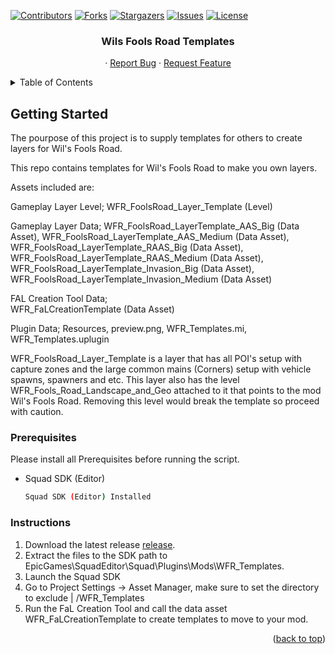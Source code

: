 <a name="readme-top"></a>

[![Contributors][contributors-shield]][contributors-url]
[![Forks][forks-shield]][forks-url]
[![Stargazers][stars-shield]][stars-url]
[![Issues][issues-shield]][issues-url]
[![License][license-shield]][license-url]

<!-- PROJECT LOGO -->
<!--<br />
<div align="center">
  <a href="https://github.com/Wil1909/Wils-Fools-Road-Templates">
    <img src="images/logo.png" alt="Logo" width="80" height="80">
  </a>-->

<h3 align="center">Wils Fools Road Templates</h3>

  <p align="center">
    <!--project_description
    <br />
    <a href="https://github.com/Wil1909/Wils-Fools-Road-Templates"><strong>Explore the docs »</strong></a>
    <br />
    <br /> -->
    <!--<a href="https://github.com/Wil1909/Wils-Fools-Road-Templates">View Demo</a>-->
    ·
    <a href="https://github.com/Wil1909/Wils-Fools-Road-Templates/issues/new?labels=bug&template=bug-report---.md">Report Bug</a>
    ·
    <a href="https://github.com/Wil1909/Wils-Fools-Road-Templates/issues/new?labels=enhancement&template=feature-request---.md">Request Feature</a>
  </p>
</div>



<!-- TABLE OF CONTENTS -->
<details>
  <summary>Table of Contents</summary>
  <ol>
    <li>
      <!--<a href="#about-the-project">About The Project</a> -->
      <ul>
        <!-- <li><a href="#built-with">Built With</a></li> -->
      </ul>
    </li>
    <li>
      <a href="#getting-started">Getting Started</a>
      <ul>
        <li><a href="#Instructions">Installation</a></li>
      </ul>
    </li>
    <!-- <li><a href="#usage">Usage</a></li> -->
    <!-- <li><a href="#contributing">Contributing</a></li> -->
    <li><a href="#license">License</a></li>
    <!-- <li><a href="#contact">Contact</a></li> -->
    <li><a href="#acknowledgments">Acknowledgments</a></li>
  </ol>
</details>

<!-- GETTING STARTED -->
## Getting Started

The pourpose of this project is to supply templates for others to create layers for Wil's Fools Road.

This repo contains templates for Wil's Fools Road to make you own layers.

Assets included are:

Gameplay Layer Level; 
  WFR_FoolsRoad_Layer_Template (Level)

Gameplay Layer Data; 
  WFR_FoolsRoad_LayerTemplate_AAS_Big (Data Asset),
  WFR_FoolsRoad_LayerTemplate_AAS_Medium (Data Asset),
  WFR_FoolsRoad_LayerTemplate_RAAS_Big (Data Asset),
  WFR_FoolsRoad_LayerTemplate_RAAS_Medium (Data Asset),
  WFR_FoolsRoad_LayerTemplate_Invasion_Big (Data Asset),
  WFR_FoolsRoad_LayerTemplate_Invasion_Medium (Data Asset)

FAL Creation Tool Data;  
  WFR_FaLCreationTemplate (Data Asset)

Plugin Data; 
  Resources, 
  preview.png, 
  WFR_Templates.mi, 
  WFR_Templates.uplugin

WFR_FoolsRoad_Layer_Template is a layer that has all POI's setup with capture zones and the large common mains (Corners) setup with vehicle spawns, spawners and etc. This layer also has the level WFR_Fools_Road_Landscape_and_Geo attached to it that points to the mod Wil's Fools Road. Removing this level would break the template so proceed with caution.

### Prerequisites

Please install all Prerequisites before running the script.
* Squad SDK (Editor)
  ```sh
  Squad SDK (Editor) Installed
  ```

### Instructions

1. Download the latest release [release](https://github.com/Wil1909/Wils-Fools-Road-Templates/releases).
2. Extract the files to the SDK path to EpicGames\SquadEditor\Squad\Plugins\Mods\WFR_Templates.
3. Launch the Squad SDK
4. Go to Project Settings -> Asset Manager, make sure to set the directory to exclude | /WFR_Templates
5. Run the FaL Creation Tool and call the data asset WFR_FaLCreationTemplate to create templates to move to your mod.

<p align="right">(<a href="#readme-top">back to top</a>)</p>

[contributors-shield]: https://img.shields.io/github/contributors/Wil1909/Wils-Fools-Road-Templates.svg?style=for-the-badge
[contributors-url]: https://github.com/Wil1909/Wils-Fools-Road-Templates/graphs/contributors
[forks-shield]: https://img.shields.io/github/forks/Wil1909/Wils-Fools-Road-Templates.svg?style=for-the-badge
[forks-url]: https://github.com/Wil1909/Wils-Fools-Road-Templates/network/members
[stars-shield]: https://img.shields.io/github/stars/Wil1909/Wils-Fools-Road-Templates.svg?style=for-the-badge
[stars-url]: https://github.com/Wil1909/Wils-Fools-Road-Templates/stargazers
[issues-shield]: https://img.shields.io/github/issues/Wil1909/Wils-Fools-Road-Templates.svg?style=for-the-badge
[issues-url]: https://github.com/Wil1909/Wils-Fools-Road-Templates/issues
[license-shield]: https://img.shields.io/github/license/Wil1909/Wils-Fools-Road-Templates.svg?style=for-the-badge
[license-url]: https://github.com/Wil1909/Wils-Fools-Road-Templates/blob/master/LICENSE.txt
[product-screenshot]: images/screenshot.png
[Next.js]: https://img.shields.io/badge/next.js-000000?style=for-the-badge&logo=nextdotjs&logoColor=white
[Next-url]: https://nextjs.org/
[React.js]: https://img.shields.io/badge/React-20232A?style=for-the-badge&logo=react&logoColor=61DAFB
[React-url]: https://reactjs.org/
[Vue.js]: https://img.shields.io/badge/Vue.js-35495E?style=for-the-badge&logo=vuedotjs&logoColor=4FC08D
[Vue-url]: https://vuejs.org/
[Angular.io]: https://img.shields.io/badge/Angular-DD0031?style=for-the-badge&logo=angular&logoColor=white
[Angular-url]: https://angular.io/
[Svelte.dev]: https://img.shields.io/badge/Svelte-4A4A55?style=for-the-badge&logo=svelte&logoColor=FF3E00
[Svelte-url]: https://svelte.dev/
[Laravel.com]: https://img.shields.io/badge/Laravel-FF2D20?style=for-the-badge&logo=laravel&logoColor=white
[Laravel-url]: https://laravel.com
[Bootstrap.com]: https://img.shields.io/badge/Bootstrap-563D7C?style=for-the-badge&logo=bootstrap&logoColor=white
[Bootstrap-url]: https://getbootstrap.com
[JQuery.com]: https://img.shields.io/badge/jQuery-0769AD?style=for-the-badge&logo=jquery&logoColor=white
[JQuery-url]: https://jquery.com 



